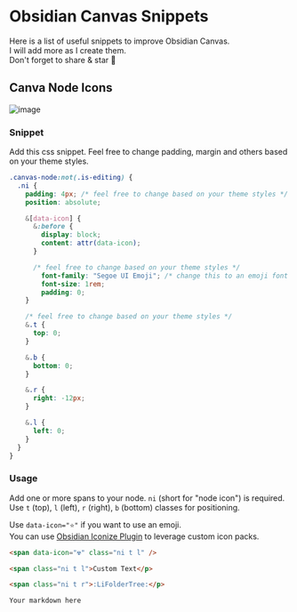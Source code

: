 # Obsidian Canvas Snippets

Here is a list of useful snippets to improve Obsidian Canvas.  
I will add more as I create them.  
Don't forget to share & star 🙂

## Canva Node Icons
![image](https://github.com/ShahriarKh/obsidian-canvas-snippets/assets/31452340/e7bf311f-94fe-4725-829d-239b6ee1cd74)

### Snippet
Add this css snippet. Feel free to change padding, margin and others based on your theme styles.
```css
.canvas-node:not(.is-editing) {
  .ni {
    padding: 4px; /* feel free to change based on your theme styles */
    position: absolute;

    &[data-icon] {
      &:before {
        display: block;
        content: attr(data-icon);
      }

      /* feel free to change based on your theme styles */
        font-family: "Segoe UI Emoji"; /* change this to an emoji font that matches your system */
        font-size: 1rem;
        padding: 0; 
    }

    /* feel free to change based on your theme styles */
    &.t {
      top: 0;
    }

    &.b {
      bottom: 0;
    }

    &.r {
      right: -12px;
    }

    &.l {
      left: 0;
    }
  }
}

```

### Usage
Add one or more spans to your node. `ni` (short for "node icon") is required.
Use `t` (top), `l` (left), `r` (right), `b` (bottom) classes for positioning.

Use `data-icon="⭐"` if you want to use an emoji.  
You can use [Obsidian Iconize Plugin](https://github.com/FlorianWoelki/obsidian-iconize) to leverage custom icon packs.



```md
<span data-icon="☢" class="ni t l" />

<span class="ni t l">Custom Text</p>

<span class="ni t r">:LiFolderTree:</p>

Your markdown here
```
